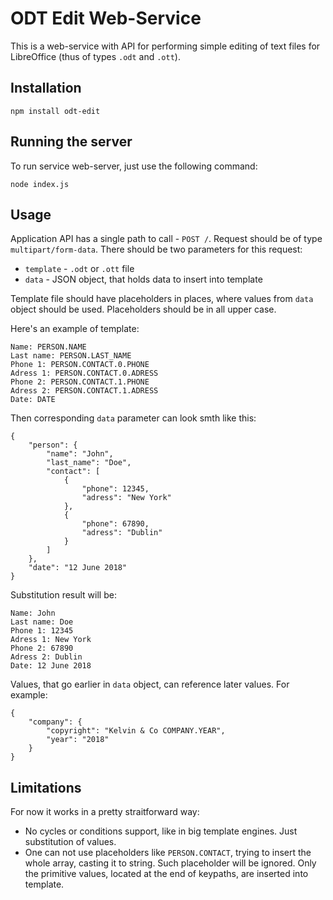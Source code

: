 ODT Edit Web-Service
===

This is a web-service with API for performing simple editing of text files for LibreOffice (thus of types `.odt` and `.ott`).

Installation
---

```
npm install odt-edit
```

Running the server
---

To run service web-server, just use the following command:

```
node index.js
```

Usage
---

Application API has a single path to call - `POST /`. Request should be of type `multipart/form-data`. There should be two parameters for this request:

* `template` - `.odt` or `.ott` file
* `data` - JSON object, that holds data to insert into template

Template file should have placeholders in places, where values from `data` object should be used. Placeholders should be in all upper case. 

Here's an example of template: 

```
Name: PERSON.NAME
Last name: PERSON.LAST_NAME
Phone 1: PERSON.CONTACT.0.PHONE
Adress 1: PERSON.CONTACT.0.ADRESS
Phone 2: PERSON.CONTACT.1.PHONE
Adress 2: PERSON.CONTACT.1.ADRESS
Date: DATE
```

Then corresponding `data` parameter can look smth like this:

```
{
    "person": {
        "name": "John",
        "last_name": "Doe",
        "contact": [
            {
                "phone": 12345,
                "adress": "New York"
            },
            {
                "phone": 67890,
                "adress": "Dublin"
            }
        ]
    },
    "date": "12 June 2018"
}
```

Substitution result will be:

```
Name: John
Last name: Doe
Phone 1: 12345
Adress 1: New York
Phone 2: 67890
Adress 2: Dublin
Date: 12 June 2018
```

Values, that go earlier in `data` object, can reference later values. For example:

```
{
    "company": {
        "copyright": "Kelvin & Co COMPANY.YEAR",
        "year": "2018"
    }
}
```

Limitations
---

For now it works in a pretty straitforward way:

* No cycles or conditions support, like in big template engines. Just substitution of values. 
* One can not use placeholders like `PERSON.CONTACT`, trying to insert the whole array, casting it to string. Such placeholder will be ignored. Only the primitive values, located at the end of keypaths, are inserted into template.
